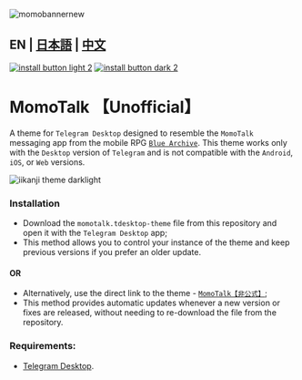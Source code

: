 ![momobannernew](https://github.com/makipom/MomoTalk-Telegram/assets/118981482/65bffd16-2527-45a3-bfd0-6ca676c7bfab)
## EN | [日本語](https://github.com/makipom/MomoTalk-Telegram/blob/main/README_jp.md) | [中文](https://github.com/makipom/MomoTalk-Telegram/blob/main/README_zh-cn.md)

[![install button light 2](https://github.com/user-attachments/assets/700a6685-72da-4e12-b24b-c7250bfba8e9)](https://t.me/addtheme/momotalk) [![install button dark 2](https://github.com/user-attachments/assets/91637d65-fb52-4d7f-949c-99408662f338)](https://t.me/addtheme/momotalk_dark)


# MomoTalk 【Unofficial】
A theme for `Telegram Desktop` designed to resemble the `MomoTalk` messaging app from the mobile RPG [`Blue Archive`](https://en.wikipedia.org/wiki/Blue_Archive). This theme works only with the `Desktop` version of `Telegram` and is not compatible with the `Android`, `iOS`, or `Web` versions.

![iikanji theme darklight](https://github.com/user-attachments/assets/83bafecd-ea4d-4887-aa4f-42ab05b56e94)

### Installation
* Download the `momotalk.tdesktop-theme` file from this repository and open it with the `Telegram Desktop` app;    
* This method allows you to control your instance of the theme and keep previous versions if you prefer an older update.
#### OR
* Alternatively, use the direct link to the theme - [`MomoTalk【非公式】`](https://t.me/addtheme/momotalk);
* This method provides automatic updates whenever a new version or fixes are released, without needing to re-download the file from the repository.

### Requirements:
* [Telegram Desktop](https://github.com/telegramdesktop/tdesktop).
